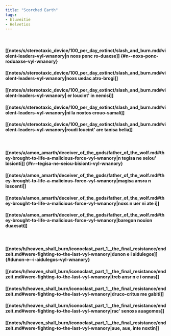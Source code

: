 ```yaml
---
title: "Scorched Earth"
tags:
- Eluveitie
- Helvetios
---
```

&nbsp;
#### [[notes/s/stereotaxic_device/100_per_day_extinct/slash_and_burn.md#violent-leaders-vyl-wnanory|n  noxs ponc ro-duaxse]] {#n--noxs-ponc-roduaxse-vyl-wnanory}
#### [[notes/s/stereotaxic_device/100_per_day_extinct/slash_and_burn.md#violent-leaders-vyl-wnanory|noxs uedac  atro-brogi]]
#### [[notes/s/stereotaxic_device/100_per_day_extinct/slash_and_burn.md#violent-leaders-vyl-wnanory| er  loucint' in nemisi]]
#### [[notes/s/stereotaxic_device/100_per_day_extinct/slash_and_burn.md#violent-leaders-vyl-wnanory|ni la noxtos crouo-samali]]
#### [[notes/s/stereotaxic_device/100_per_day_extinct/slash_and_burn.md#violent-leaders-vyl-wnanory|roudi loucint' are tanisa belia]]
&nbsp;
#### [[notes/a/amon_amarth/deceiver_of_the_gods/father_of_the_wolf.md#they-brought-to-life-a-malicious-force-vyl-wnanory|n  tegisa ne seiou' bisionti]] {#n--tegisa-ne-seiou-bisionti-vyl-wnanory}
#### [[notes/a/amon_amarth/deceiver_of_the_gods/father_of_the_wolf.md#they-brought-to-life-a-malicious-force-vyl-wnanory|magisa ansra n  loscenti]]
#### [[notes/a/amon_amarth/deceiver_of_the_gods/father_of_the_wolf.md#they-brought-to-life-a-malicious-force-vyl-wnanory|noxs n  uer ni ate  i]]
#### [[notes/a/amon_amarth/deceiver_of_the_gods/father_of_the_wolf.md#they-brought-to-life-a-malicious-force-vyl-wnanory|baregon nouion duaxsati]]
&nbsp;
#### [[notes/h/heaven_shall_burn/iconoclast_part_1__the_final_resistance/endzeit.md#were-fighting-to-the-last-vyl-wnanory|dunon e  i aidulegos]] {#dunon-e--i-aidulegos-vyl-wnanory}
#### [[notes/h/heaven_shall_burn/iconoclast_part_1__the_final_resistance/endzeit.md#were-fighting-to-the-last-vyl-wnanory|treb  ansr  n  e  i onnas]]
#### [[notes/h/heaven_shall_burn/iconoclast_part_1__the_final_resistance/endzeit.md#were-fighting-to-the-last-vyl-wnanory|druco-critus me gabiti]]
#### [[notes/h/heaven_shall_burn/iconoclast_part_1__the_final_resistance/endzeit.md#were-fighting-to-the-last-vyl-wnanory|rac' senoxs auagomos]]
#### [[notes/h/heaven_shall_burn/iconoclast_part_1__the_final_resistance/endzeit.md#were-fighting-to-the-last-vyl-wnanory|aue, aue, inte noxtin]]
